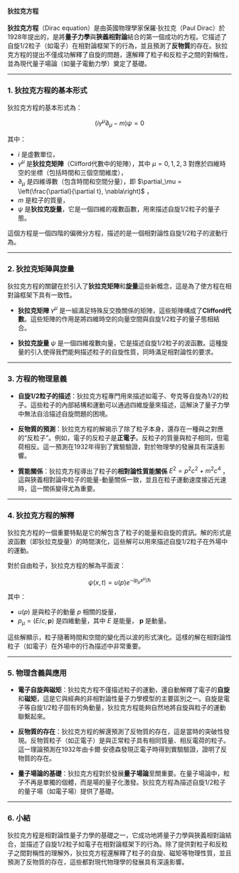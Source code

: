 #### 狄拉克方程

**狄拉克方程**（Dirac equation）是由英國物理學家保羅·狄拉克（Paul Dirac）於1928年提出的，是將**量子力學**與**狹義相對論**結合的第一個成功的方程。它描述了自旋1/2粒子（如電子）在相對論框架下的行為，並且預測了**反物質**的存在。狄拉克方程的提出不僅成功解釋了自旋的問題，還解釋了粒子和反粒子之間的對稱性，並為現代量子場論（如量子電動力學）奠定了基礎。

---

### **1. 狄拉克方程的基本形式**

狄拉克方程的基本形式為：


```math
(i\gamma^\mu \partial_\mu - m)\psi = 0
```


其中：
-  $`i`$  是虛數單位，
-  $`\gamma^\mu`$  是**狄拉克矩陣**（Clifford代數中的矩陣），其中  $`\mu = 0, 1, 2, 3`$  對應於四維時空的坐標（包括時間和三個空間維度），
-  $`\partial_\mu`$  是四維導數（包含時間和空間分量），即  $`\partial_\mu = \left(\frac{\partial}{\partial t}, \nabla\right)`$ ，
-  $`m`$  是粒子的質量，
-  $`\psi`$  是**狄拉克旋量**，它是一個四維的複數函數，用來描述自旋1/2粒子的量子態。

這個方程是一個四階的偏微分方程，描述的是一個相對論性自旋1/2粒子的波動行為。

---

### **2. 狄拉克矩陣與旋量**

狄拉克方程的關鍵在於引入了**狄拉克矩陣**和**旋量**這些新概念，這是為了使方程在相對論框架下具有一致性。

- **狄拉克矩陣**  $`\gamma^\mu`$  是一組滿足特殊反交換關係的矩陣，這些矩陣構成了**Clifford代數**。這些矩陣的作用是將四維時空的向量空間與自旋1/2粒子的量子態相結合。
  
- **狄拉克旋量**  $`\psi`$  是一個四維複數向量，它是描述自旋1/2粒子的波函數。這種旋量的引入使得我們能夠描述粒子的自旋性質，同時滿足相對論性的要求。

---

### **3. 方程的物理意義**

- **自旋1/2粒子的描述**：狄拉克方程專門用來描述如電子、夸克等自旋為1/2的粒子。這些粒子的內部結構和運動可以通過四維旋量來描述，這解決了量子力學中無法自洽描述自旋問題的困境。
  
- **反物質的預測**：狄拉克方程的解揭示了除了粒子本身，還存在一種與之對應的“反粒子”。例如，電子的反粒子是**正電子**。反粒子的質量與粒子相同，但電荷相反。這一預測在1932年得到了實驗驗證，對於物理學的發展具有深遠影響。

- **質能關係**：狄拉克方程導出了粒子的**相對論性質能關係**  $`E^2 = p^2 c^2 + m^2 c^4`$ ，這與狹義相對論中粒子的能量-動量關係一致，並且在粒子運動速度接近光速時，這一關係變得尤為重要。

---

### **4. 狄拉克方程的解釋**

狄拉克方程的一個重要特點是它的解包含了粒子的能量和自旋的資訊。解的形式是波函數（即狄拉克旋量）的時間演化，這些解可以用來描述自旋1/2粒子在外場中的運動。

對於自由粒子，狄拉克方程的解為平面波：


```math
\psi(x,t) = u(p)e^{-ip_\mu x^\mu / \hbar}
```


其中：
-  $`u(p)`$  是與粒子的動量  $`p`$  相關的旋量，
-  $`p_\mu = (E/c, \mathbf{p})`$  是四維動量，其中  $`E`$  是能量， $`\mathbf{p}`$  是動量。

這些解顯示，粒子隨著時間和空間的變化而以波的形式演化。這樣的解在相對論性粒子（如電子）在外場中的行為描述中非常重要。

---

### **5. 物理含義與應用**

- **電子自旋與磁矩**：狄拉克方程不僅描述粒子的運動，還自動解釋了電子的**自旋**和**磁矩**，這是它與經典的非相對論性量子力學模型的主要區別之一。自旋是電子等自旋1/2粒子固有的角動量，狄拉克方程能夠自然地將自旋與粒子的運動聯繫起來。

- **反物質的存在**：狄拉克方程的解還預測了反物質的存在，這是當時的突破性發現。反物質粒子（如正電子）是與正常粒子具有相同質量、相反電荷的粒子。這一理論預測在1932年由卡爾·安德森發現正電子時得到實驗驗證，證明了反物質的存在。

- **量子場論的基礎**：狄拉克方程對於發展**量子場論**至關重要。在量子場論中，粒子不再是單獨的個體，而是場的量子化激發。狄拉克方程為描述自旋1/2粒子的量子場（如電子場）提供了基礎。

---

### **6. 小結**

狄拉克方程是相對論性量子力學的基礎之一，它成功地將量子力學與狹義相對論結合，並描述了自旋1/2粒子如電子在相對論框架下的行為。除了提供對粒子和反粒子之間對稱性的理解外，狄拉克方程還解釋了粒子的自旋、磁矩等物理性質，並且預測了反物質的存在，這些都對現代物理學的發展具有深遠影響。